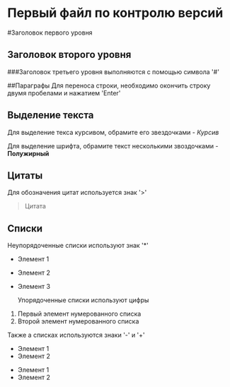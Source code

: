 
# Первый файл по контролю версий
#Заголовок первого уровня 
## Заголовок второго уровня
###Заголовок третьего уровня
выполняются с помощью символа '#'

##Параграфы 
Для переноса строки, необходимо окончить строку двумя пробелами и нажатием 'Enter'  

## Выделение текста 
Для выделение текса курсивом, обрамите его звездочками - *Курсив*

Для выделение шрифта, обрамите текст несколькими звоздочками - **Полужирный**

## Цитаты 
Для обозначения цитат используется знак '>'
> Цитата 
## Списки
Неупорядоченные списки используют знак '*'
* Элемент 1
* Элемент 2 
* Элемент 3  

  
  Упорядоченные списки используют цифры
1. Первый элемент нумерованного списка 
2. Второй элемент нумерованного списка

Также а списках используются знаки '-' и '+'
- Элемент 1
- Элемент 2  

+ Элемент 1
+ Элемент 2



